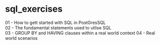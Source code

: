 # sql_exercises

01 - How to gett started with SQL in PostGresSQL  
02 - The fundamental statements used to utlise SQL  
03 - GROUP BY and HAVING clauses within a real world context
04 - Real world scenarios